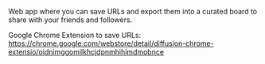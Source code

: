 Web app where you can save URLs and export them into a curated board to share with your friends and followers. 

Google Chrome Extension to save URLs: https://chrome.google.com/webstore/detail/diffusion-chrome-extensio/oidnimggomilkhcjdpnmhihimdmobnce

